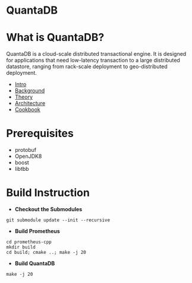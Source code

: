 <!---
# Copyright 2020 Futurewei Technologies, Inc.
#
#  Licensed under the Apache License, Version 2.0 (the "License");
#  you may not use this file except in compliance with the License.
#  You may obtain a copy of the License at
#
#      http://www.apache.org/licenses/LICENSE-2.0
#
#  Unless required by applicable law or agreed to in writing, software
#  distributed under the License is distributed on an "AS IS" BASIS,
#  WITHOUT WARRANTIES OR CONDITIONS OF ANY KIND, either express or implied.
#  See the License for the specific language governing permissions and
#  limitations under the License.
-->

# QuantaDB
# What is QuantaDB?
QuantaDB is a cloud-scale distributed transactional engine. It is
designed for applications that need low-latency transaction to a large distributed
datastore, ranging from rack-scale deployment to geo-distributed deployment.
  * [Intro](docs/Intro.md)
  * [Background](docs/Background.md)
  * [Theory](docs/DSSN.md)
  * [Architecture](docs/Arch.md)
  * [Cookbook](docs/Cookbood.md)

# Prerequisites
  * protobuf
  * OpenJDK8 
  * boost
  * libtbb

# Build Instruction
- **Checkout the Submodules**
```
git submodule update --init --recursive
```

- **Build Prometheus**
```
cd prometheus-cpp
mkdir build
cd build; cmake ..; make -j 20
```

- **Build QuantaDB**
```
make -j 20
```

